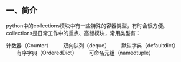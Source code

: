 ## 一、简介
python中的collections模块中有一些特殊的容器类型，有时会很方便。
collections是日常工作中的重点、高频模块，常用类型有：

  计数器（Counter）
　　双向队列（deque）
　　默认字典（defaultdict）
　　有序字典（OrderedDict）
　　可命名元组（namedtuple）
